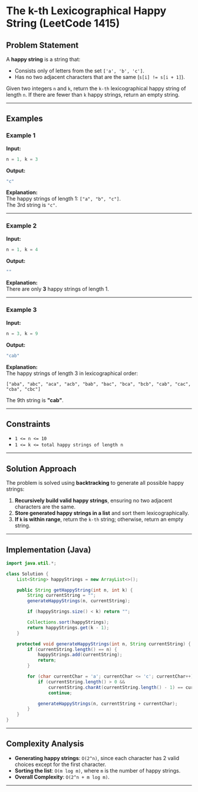 # The k-th Lexicographical Happy String (LeetCode 1415)

## Problem Statement  
A **happy string** is a string that:  
- Consists only of letters from the set `['a', 'b', 'c']`.  
- Has no two adjacent characters that are the same (`s[i] != s[i + 1]`).  

Given two integers `n` and `k`, return the `k-th` lexicographical happy string of length `n`. If there are fewer than `k` happy strings, return an empty string.  

---

## Examples  

### Example 1  
**Input:**  
```java
n = 1, k = 3
```
**Output:**  
```java
"c"
```
**Explanation:**  
The happy strings of length 1: `["a", "b", "c"]`.  
The 3rd string is `"c"`.  

---

### Example 2  
**Input:**  
```java
n = 1, k = 4
```
**Output:**  
```java
""
```
**Explanation:**  
There are only **3** happy strings of length 1.  

---

### Example 3  
**Input:**  
```java
n = 3, k = 9
```
**Output:**  
```java
"cab"
```
**Explanation:**  
The happy strings of length 3 in lexicographical order:  
```
["aba", "abc", "aca", "acb", "bab", "bac", "bca", "bcb", "cab", "cac", "cba", "cbc"]
```
The 9th string is **"cab"**.  

---

## Constraints  
- `1 <= n <= 10`  
- `1 <= k <= total happy strings of length n`  

---

## Solution Approach  

The problem is solved using **backtracking** to generate all possible happy strings:  

1. **Recursively build valid happy strings**, ensuring no two adjacent characters are the same.  
2. **Store generated happy strings in a list** and sort them lexicographically.  
3. **If `k` is within range**, return the `k-th` string; otherwise, return an empty string.  

---

## Implementation (Java)  

```java
import java.util.*;

class Solution {
    List<String> happyStrings = new ArrayList<>();

    public String getHappyString(int n, int k) {
        String currentString = "";
        generateHappyStrings(n, currentString);

        if (happyStrings.size() < k) return "";

        Collections.sort(happyStrings);
        return happyStrings.get(k - 1);
    }

    protected void generateHappyStrings(int n, String currentString) {
        if (currentString.length() == n) {
            happyStrings.add(currentString);
            return;
        }

        for (char currentChar = 'a'; currentChar <= 'c'; currentChar++) {
            if (currentString.length() > 0 &&
                currentString.charAt(currentString.length() - 1) == currentChar)
                continue;

            generateHappyStrings(n, currentString + currentChar);
        }
    }
}
```

---

## Complexity Analysis  
- **Generating happy strings**: `O(2^n)`, since each character has 2 valid choices except for the first character.  
- **Sorting the list**: `O(m log m)`, where `m` is the number of happy strings.  
- **Overall Complexity**: `O(2^n + m log m)`.  

---

